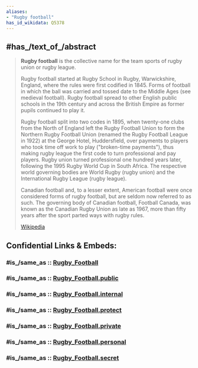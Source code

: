 ```yaml
---
aliases:
- "Rugby football"
has_id_wikidata: Q5378
---
```


## #has_/text_of_/abstract 

> **Rugby football** is the collective name for the team sports of rugby union or rugby league.
>
> Rugby football started at Rugby School in Rugby, Warwickshire, England, where the rules were first codified in 1845. Forms of football in which the ball was carried and tossed date to the Middle Ages (see medieval football). Rugby football spread to other English public schools in the 19th century and across the British Empire as former pupils continued to play it.
>
> Rugby football split into two codes in 1895, when twenty-one clubs from the North of England left the Rugby Football Union to form the Northern Rugby Football Union (renamed the Rugby Football League in 1922) at the George Hotel, Huddersfield, over payments to players who took time off work to play ("broken-time payments"), thus making rugby league the first code to turn professional and pay players. Rugby union turned professional one hundred years later, following the 1995 Rugby World Cup in South Africa. The respective world governing bodies are World Rugby (rugby union) and the International Rugby League (rugby league).
>
> Canadian football and, to a lesser extent, American football were once considered forms of rugby football, but are seldom now referred to as such. The governing body of Canadian football, Football Canada, was known as the Canadian Rugby Union as late as 1967, more than fifty years after the sport parted ways with rugby rules.
>
> [Wikipedia](https://en.wikipedia.org/wiki/Rugby%20football) 


## Confidential Links & Embeds: 

### #is_/same_as :: [Rugby_Football](/_Standards/Society/Communication/Media/Performing_Arts/Sport/Team_Sport/Rugby_Football.md) 

### #is_/same_as :: [Rugby_Football.public](/_public/Society/Communication/Media/Performing_Arts/Sport/Team_Sport/Rugby_Football.public.md) 

### #is_/same_as :: [Rugby_Football.internal](/_internal/Society/Communication/Media/Performing_Arts/Sport/Team_Sport/Rugby_Football.internal.md) 

### #is_/same_as :: [Rugby_Football.protect](/_protect/Society/Communication/Media/Performing_Arts/Sport/Team_Sport/Rugby_Football.protect.md) 

### #is_/same_as :: [Rugby_Football.private](/_private/Society/Communication/Media/Performing_Arts/Sport/Team_Sport/Rugby_Football.private.md) 

### #is_/same_as :: [Rugby_Football.personal](/_personal/Society/Communication/Media/Performing_Arts/Sport/Team_Sport/Rugby_Football.personal.md) 

### #is_/same_as :: [Rugby_Football.secret](/_secret/Society/Communication/Media/Performing_Arts/Sport/Team_Sport/Rugby_Football.secret.md)

